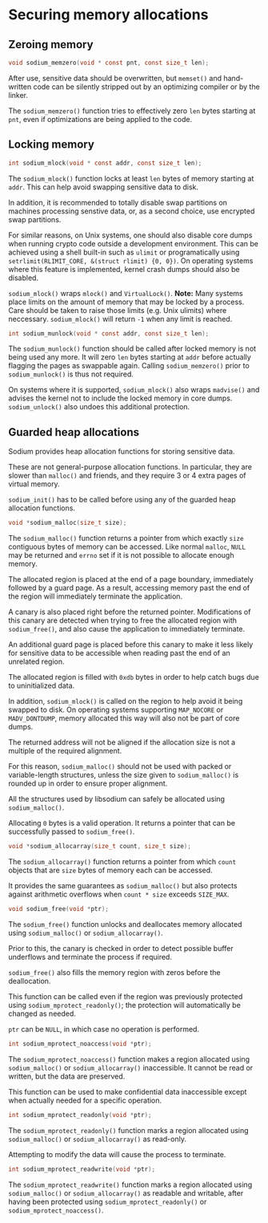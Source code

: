 # Securing memory allocations

## Zeroing memory

```c
void sodium_memzero(void * const pnt, const size_t len);
```

After use, sensitive data should be overwritten, but `memset()` and hand-written
code can be silently stripped out by an optimizing compiler or by the linker.

The `sodium_memzero()` function tries to effectively zero `len` bytes starting
at `pnt`, even if optimizations are being applied to the code.

## Locking memory

```c
int sodium_mlock(void * const addr, const size_t len);
```

The `sodium_mlock()` function locks at least `len` bytes of memory starting at
`addr`. This can help avoid swapping sensitive data to disk.

In addition, it is recommended to totally disable swap partitions on machines
processing senstive data, or, as a second choice, use encrypted swap partitions.

For similar reasons, on Unix systems, one should also disable core dumps when
running crypto code outside a development environment. This can be achieved
using a shell built-in such as `ulimit` or programatically using
`setrlimit(RLIMIT_CORE, &(struct rlimit) {0, 0})`. On operating systems where
this feature is implemented, kernel crash dumps should also be disabled.

`sodium_mlock()` wraps `mlock()` and `VirtualLock()`. **Note:** Many systems
place limits on the amount of memory that may be locked by a process. Care
should be taken to raise those limits (e.g. Unix ulimits) where neccessary.
`sodium_mlock()` will return `-1` when any limit is reached.

```c
int sodium_munlock(void * const addr, const size_t len);
```

The `sodium_munlock()` function should be called after locked memory is not
being used any more. It will zero `len` bytes starting at `addr` before actually
flagging the pages as swappable again. Calling `sodium_memzero()` prior to
`sodium_munlock()` is thus not required.

On systems where it is supported, `sodium_mlock()` also wraps `madvise()` and
advises the kernel not to include the locked memory in core dumps.
`sodium_unlock()` also undoes this additional protection.

## Guarded heap allocations

Sodium provides heap allocation functions for storing sensitive data.

These are not general-purpose allocation functions. In particular, they are
slower than `malloc()` and friends, and they require 3 or 4 extra pages of
virtual memory.

`sodium_init()` has to be called before using any of the guarded heap allocation
functions.

```c
void *sodium_malloc(size_t size);
```

The `sodium_malloc()` function returns a pointer from which exactly `size`
contiguous bytes of memory can be accessed. Like normal `malloc`, `NULL`
may be returned and `errno` set if it is not possible to allocate enough
memory.

The allocated region is placed at the end of a page boundary, immediately
followed by a guard page. As a result, accessing memory past the end of the
region will immediately terminate the application.

A canary is also placed right before the returned pointer. Modifications of this
canary are detected when trying to free the allocated region with
`sodium_free()`, and also cause the application to immediately terminate.

An additional guard page is placed before this canary to make it less likely for
sensitive data to be accessible when reading past the end of an unrelated
region.

The allocated region is filled with `0xdb` bytes in order to help catch bugs due
to uninitialized data.

In addition, `sodium_mlock()` is called on the region to help avoid it being
swapped to disk. On operating systems supporting `MAP_NOCORE` or
`MADV_DONTDUMP`, memory allocated this way will also not be part of core dumps.

The returned address will not be aligned if the allocation size is not a
multiple of the required alignment.

For this reason, `sodium_malloc()` should not be used with packed or
variable-length structures, unless the size given to `sodium_malloc()` is
rounded up in order to ensure proper alignment.

All the structures used by libsodium can safely be allocated using
`sodium_malloc()`.

Allocating `0` bytes is a valid operation. It returns a pointer that can be
successfully passed to `sodium_free()`.

```c
void *sodium_allocarray(size_t count, size_t size);
```

The `sodium_allocarray()` function returns a pointer from which `count` objects
that are `size` bytes of memory each can be accessed.

It provides the same guarantees as `sodium_malloc()` but also protects against
arithmetic overflows when `count * size` exceeds `SIZE_MAX`.

```c
void sodium_free(void *ptr);
```

The `sodium_free()` function unlocks and deallocates memory allocated using
`sodium_malloc()` or `sodium_allocarray()`.

Prior to this, the canary is checked in order to detect possible buffer
underflows and terminate the process if required.

`sodium_free()` also fills the memory region with zeros before the deallocation.

This function can be called even if the region was previously protected using
`sodium_mprotect_readonly()`; the protection will automatically be changed as
needed.

`ptr` can be `NULL`, in which case no operation is performed.

```c
int sodium_mprotect_noaccess(void *ptr);
```

The `sodium_mprotect_noaccess()` function makes a region allocated using
`sodium_malloc()` or `sodium_allocarray()` inaccessible. It cannot be read or
written, but the data are preserved.

This function can be used to make confidential data inaccessible except when
actually needed for a specific operation.

```c
int sodium_mprotect_readonly(void *ptr);
```

The `sodium_mprotect_readonly()` function marks a region allocated using
`sodium_malloc()` or `sodium_allocarray()` as read-only.

Attempting to modify the data will cause the process to terminate.

```c
int sodium_mprotect_readwrite(void *ptr);
```

The `sodium_mprotect_readwrite()` function marks a region allocated using
`sodium_malloc()` or `sodium_allocarray()` as readable and writable, after
having been protected using `sodium_mprotect_readonly()` or
`sodium_mprotect_noaccess()`.
